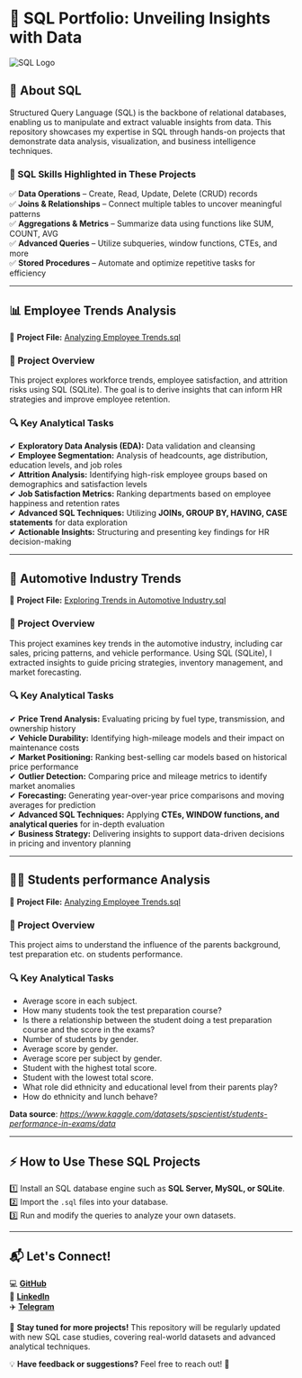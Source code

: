 # 🚀 SQL Portfolio: Unveiling Insights with Data  

![SQL Logo](https://miro.medium.com/v2/resize:fit:852/1*vh9pHJkqksf3wtmYodIyNg.jpeg)  

## 📌 About SQL  

Structured Query Language (SQL) is the backbone of relational databases, enabling us to manipulate and extract valuable insights from data. This repository showcases my expertise in SQL through hands-on projects that demonstrate data analysis, visualization, and business intelligence techniques.  

### 🔑 SQL Skills Highlighted in These Projects  

✅ **Data Operations** – Create, Read, Update, Delete (CRUD) records  
✅ **Joins & Relationships** – Connect multiple tables to uncover meaningful patterns  
✅ **Aggregations & Metrics** – Summarize data using functions like SUM, COUNT, AVG  
✅ **Advanced Queries** – Utilize subqueries, window functions, CTEs, and more  
✅ **Stored Procedures** – Automate and optimize repetitive tasks for efficiency  

---

## 📊 Employee Trends Analysis  

🔗 **Project File:** [Analyzing Employee Trends.sql](Analyzing%20Employee%20Trends.sql)  

### 📝 Project Overview  

This project explores workforce trends, employee satisfaction, and attrition risks using SQL (SQLite). The goal is to derive insights that can inform HR strategies and improve employee retention.  

### 🔍 Key Analytical Tasks  

✔ **Exploratory Data Analysis (EDA):** Data validation and cleansing  
✔ **Employee Segmentation:** Analysis of headcounts, age distribution, education levels, and job roles  
✔ **Attrition Analysis:** Identifying high-risk employee groups based on demographics and satisfaction levels  
✔ **Job Satisfaction Metrics:** Ranking departments based on employee happiness and retention rates  
✔ **Advanced SQL Techniques:** Utilizing **JOINs, GROUP BY, HAVING, CASE statements** for data exploration  
✔ **Actionable Insights:** Structuring and presenting key findings for HR decision-making  

---

## 🚗 Automotive Industry Trends  

🔗 **Project File:** [Exploring Trends in Automotive Industry.sql](Exploring%20Trends%20in%20Automotive%20Industry.sql)  

### 📝 Project Overview  

This project examines key trends in the automotive industry, including car sales, pricing patterns, and vehicle performance. Using SQL (SQLite), I extracted insights to guide pricing strategies, inventory management, and market forecasting.  

### 🔍 Key Analytical Tasks  

✔ **Price Trend Analysis:** Evaluating pricing by fuel type, transmission, and ownership history  
✔ **Vehicle Durability:** Identifying high-mileage models and their impact on maintenance costs  
✔ **Market Positioning:** Ranking best-selling car models based on historical price performance  
✔ **Outlier Detection:** Comparing price and mileage metrics to identify market anomalies  
✔ **Forecasting:** Generating year-over-year price comparisons and moving averages for prediction  
✔ **Advanced SQL Techniques:** Applying **CTEs, WINDOW functions, and analytical queries** for in-depth evaluation  
✔ **Business Strategy:** Delivering insights to support data-driven decisions in pricing and inventory planning  

---

## 👨‍🎓 Students performance Analysis  

🔗 **Project File:** [Analyzing Employee Trends.sql](data_analysis_performance_students.sql)  

### 📝 Project Overview  

This project aims to understand the influence of the parents background, test preparation etc. on students performance.

### 🔍 Key Analytical Tasks  

* Average score in each subject.   
* How many students took the test preparation course? 
* Is there a relationship between the student doing a test preparation course and the score in the exams?  
* Number of students by gender.  
* Average score by gender. 
* Average score per subject by gender.  
* Student with the highest total score.
* Student with the lowest total score.
* What role did ethnicity and educational level from their parents play?
* How do ethnicity and lunch behave?  


**Data source**: _https://www.kaggle.com/datasets/spscientist/students-performance-in-exams/data_

---


## ⚡ How to Use These SQL Projects  

1️⃣ Install an SQL database engine such as **SQL Server, MySQL, or SQLite**.  
2️⃣ Import the `.sql` files into your database.  
3️⃣ Run and modify the queries to analyze your own datasets.  

---

## 📬 Let's Connect!  

💻 [**GitHub**](https://github.com/hasanj0n)  
🔗 [**LinkedIn**](https://www.linkedin.com/in/omonov-hasanjon/)  
✈️ [**Telegram**](https://t.me/hasan_omonov)  

📌 **Stay tuned for more projects!** This repository will be regularly updated with new SQL case studies, covering real-world datasets and advanced analytical techniques.  

💡 **Have feedback or suggestions?** Feel free to reach out! 🚀  
